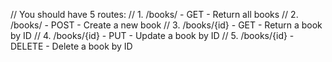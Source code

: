 // You should have 5 routes:
// 1. /books/ - GET - Return all books
// 2. /books/ - POST - Create a new book
// 3. /books/{id} - GET - Return a book by ID
// 4. /books/{id} - PUT - Update a book by ID
// 5. /books/{id} - DELETE - Delete a book by ID